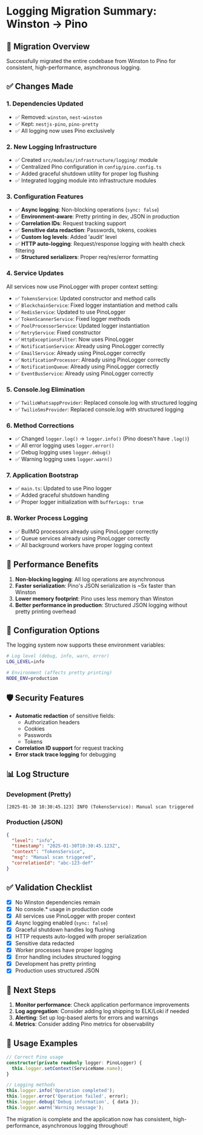 # Logging Migration Summary: Winston → Pino

## 🎯 Migration Overview

Successfully migrated the entire codebase from Winston to Pino for consistent, high-performance, asynchronous logging.

## ✅ Changes Made

### 1. **Dependencies Updated**
- ✅ Removed: `winston`, `nest-winston`
- ✅ Kept: `nestjs-pino`, `pino-pretty`
- ✅ All logging now uses Pino exclusively

### 2. **New Logging Infrastructure**
- ✅ Created `src/modules/infrastructure/logging/` module
- ✅ Centralized Pino configuration in `config/pino.config.ts`
- ✅ Added graceful shutdown utility for proper log flushing
- ✅ Integrated logging module into infrastructure modules

### 3. **Configuration Features**
- ✅ **Async logging**: Non-blocking operations (`sync: false`)
- ✅ **Environment-aware**: Pretty printing in dev, JSON in production
- ✅ **Correlation IDs**: Request tracking support
- ✅ **Sensitive data redaction**: Passwords, tokens, cookies
- ✅ **Custom log levels**: Added 'audit' level
- ✅ **HTTP auto-logging**: Request/response logging with health check filtering
- ✅ **Structured serializers**: Proper req/res/error formatting

### 4. **Service Updates**
All services now use PinoLogger with proper context setting:

- ✅ `TokensService`: Updated constructor and method calls
- ✅ `BlockchainService`: Fixed logger instantiation and method calls
- ✅ `RedisService`: Updated to use PinoLogger
- ✅ `TokenScannerService`: Fixed logger methods
- ✅ `PoolProcessorService`: Updated logger instantiation
- ✅ `RetryService`: Fixed constructor
- ✅ `HttpExceptionsFilter`: Now uses PinoLogger
- ✅ `NotificationService`: Already using PinoLogger correctly
- ✅ `EmailService`: Already using PinoLogger correctly
- ✅ `NotificationProcessor`: Already using PinoLogger correctly
- ✅ `NotificationQueue`: Already using PinoLogger correctly
- ✅ `EventBusService`: Already using PinoLogger correctly

### 5. **Console.log Elimination**
- ✅ `TwilioWhatsappProvider`: Replaced console.log with structured logging
- ✅ `TwilioSmsProvider`: Replaced console.log with structured logging

### 6. **Method Corrections**
- ✅ Changed `logger.log()` → `logger.info()` (Pino doesn't have `.log()`)
- ✅ All error logging uses `logger.error()`
- ✅ Debug logging uses `logger.debug()`
- ✅ Warning logging uses `logger.warn()`

### 7. **Application Bootstrap**
- ✅ `main.ts`: Updated to use Pino logger
- ✅ Added graceful shutdown handling
- ✅ Proper logger initialization with `bufferLogs: true`

### 8. **Worker Process Logging**
- ✅ BullMQ processors already using PinoLogger correctly
- ✅ Queue services already using PinoLogger correctly
- ✅ All background workers have proper logging context

## 🚀 Performance Benefits

1. **Non-blocking logging**: All log operations are asynchronous
2. **Faster serialization**: Pino's JSON serialization is ~5x faster than Winston
3. **Lower memory footprint**: Pino uses less memory than Winston
4. **Better performance in production**: Structured JSON logging without pretty printing overhead

## 🔧 Configuration Options

The logging system now supports these environment variables:

```bash
# Log level (debug, info, warn, error)
LOG_LEVEL=info

# Environment (affects pretty printing)
NODE_ENV=production
```

## 🛡️ Security Features

- **Automatic redaction** of sensitive fields:
  - Authorization headers
  - Cookies
  - Passwords
  - Tokens
- **Correlation ID support** for request tracking
- **Error stack trace logging** for debugging

## 📊 Log Structure

### Development (Pretty)
```
[2025-01-30 10:30:45.123] INFO (TokensService): Manual scan triggered
```

### Production (JSON)
```json
{
  "level": "info",
  "timestamp": "2025-01-30T10:30:45.123Z",
  "context": "TokensService",
  "msg": "Manual scan triggered",
  "correlationId": "abc-123-def"
}
```

## ✅ Validation Checklist

- [x] No Winston dependencies remain
- [x] No console.* usage in production code
- [x] All services use PinoLogger with proper context
- [x] Async logging enabled (`sync: false`)
- [x] Graceful shutdown handles log flushing
- [x] HTTP requests auto-logged with proper serialization
- [x] Sensitive data redacted
- [x] Worker processes have proper logging
- [x] Error handling includes structured logging
- [x] Development has pretty printing
- [x] Production uses structured JSON

## 🎯 Next Steps

1. **Monitor performance**: Check application performance improvements
2. **Log aggregation**: Consider adding log shipping to ELK/Loki if needed
3. **Alerting**: Set up log-based alerts for errors and warnings
4. **Metrics**: Consider adding Pino metrics for observability

## 📝 Usage Examples

```typescript
// Correct Pino usage
constructor(private readonly logger: PinoLogger) {
  this.logger.setContext(ServiceName.name);
}

// Logging methods
this.logger.info('Operation completed');
this.logger.error('Operation failed', error);
this.logger.debug('Debug information', { data });
this.logger.warn('Warning message');
```

The migration is complete and the application now has consistent, high-performance, asynchronous logging throughout!